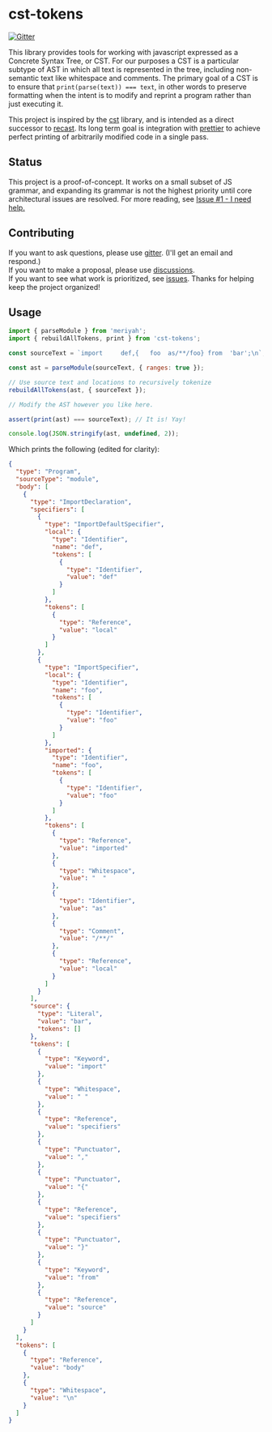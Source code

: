 # cst-tokens

[![Gitter](https://badges.gitter.im/cst-tokens/community.svg)](https://gitter.im/cst-tokens/community?utm_source=badge&utm_medium=badge&utm_campaign=pr-badge)

This library provides tools for working with javascript expressed as a Concrete Syntax Tree, or CST. For our purposes a CST is a particular subtype of AST in which all text is represented in the tree, including non-semantic text like whitespace and comments. The primary goal of a CST is to ensure that `print(parse(text)) === text`, in other words to preserve formatting when the intent is to modify and reprint a program rather than just executing it.

This project is inspired by the [cst](https://github.com/cst/cst) library, and is intended as a direct successor to [recast](https://github.com/benjamn/recast). Its long term goal is integration with [prettier](https://github.com/prettier/prettier) to achieve perfect printing of arbitrarily modified code in a single pass.

## Status

This project is a proof-of-concept. It works on a small subset of JS grammar, and expanding its grammar is not the highest priority until core architectural issues are resolved. For more reading, see [Issue #1 - I need help.](https://github.com/conartist6/cst-tokens/issues/1)

## Contributing

If you want to ask questions, please use [gitter](https://gitter.im/cst-tokens/community). (I'll get an email and respond.)  
If you want to make a proposal, please use [discussions](https://github.com/conartist6/cst-tokens/discussions).  
If you want to see what work is prioritized, see [issues](https://github.com/conartist6/cst-tokens/issues).
Thanks for helping keep the project organized!

## Usage

```js
import { parseModule } from 'meriyah';
import { rebuildAllTokens, print } from 'cst-tokens';

const sourceText = `import     def,{   foo  as/**/foo} from  'bar';\n`;

const ast = parseModule(sourceText, { ranges: true });

// Use source text and locations to recursively tokenize
rebuildAllTokens(ast, { sourceText });

// Modify the AST however you like here.

assert(print(ast) === sourceText); // It is! Yay!

console.log(JSON.stringify(ast, undefined, 2));
```

Which prints the following (edited for clarity):

```json
{
  "type": "Program",
  "sourceType": "module",
  "body": [
    {
      "type": "ImportDeclaration",
      "specifiers": [
        {
          "type": "ImportDefaultSpecifier",
          "local": {
            "type": "Identifier",
            "name": "def",
            "tokens": [
              {
                "type": "Identifier",
                "value": "def"
              }
            ]
          },
          "tokens": [
            {
              "type": "Reference",
              "value": "local"
            }
          ]
        },
        {
          "type": "ImportSpecifier",
          "local": {
            "type": "Identifier",
            "name": "foo",
            "tokens": [
              {
                "type": "Identifier",
                "value": "foo"
              }
            ]
          },
          "imported": {
            "type": "Identifier",
            "name": "foo",
            "tokens": [
              {
                "type": "Identifier",
                "value": "foo"
              }
            ]
          },
          "tokens": [
            {
              "type": "Reference",
              "value": "imported"
            },
            {
              "type": "Whitespace",
              "value": "  "
            },
            {
              "type": "Identifier",
              "value": "as"
            },
            {
              "type": "Comment",
              "value": "/**/"
            },
            {
              "type": "Reference",
              "value": "local"
            }
          ]
        }
      ],
      "source": {
        "type": "Literal",
        "value": "bar",
        "tokens": []
      },
      "tokens": [
        {
          "type": "Keyword",
          "value": "import"
        },
        {
          "type": "Whitespace",
          "value": " "
        },
        {
          "type": "Reference",
          "value": "specifiers"
        },
        {
          "type": "Punctuator",
          "value": ","
        },
        {
          "type": "Punctuator",
          "value": "{"
        },
        {
          "type": "Reference",
          "value": "specifiers"
        },
        {
          "type": "Punctuator",
          "value": "}"
        },
        {
          "type": "Keyword",
          "value": "from"
        },
        {
          "type": "Reference",
          "value": "source"
        }
      ]
    }
  ],
  "tokens": [
    {
      "type": "Reference",
      "value": "body"
    },
    {
      "type": "Whitespace",
      "value": "\n"
    }
  ]
}
```
